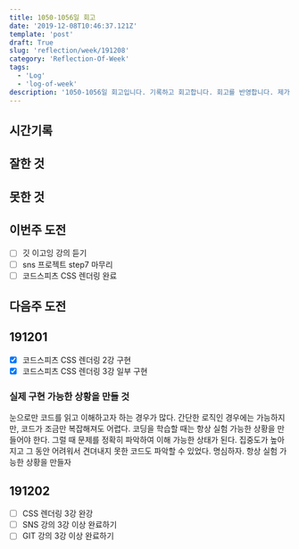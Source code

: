 ```yaml
---
title: 1050-1056일 회고
date: '2019-12-08T10:46:37.121Z'
template: 'post'
draft: True
slug: 'reflection/week/191208'
category: 'Reflection-Of-Week'
tags:
  - 'Log'
  - 'log-of-week'
description: '1050-1056일 회고입니다. 기록하고 회고합니다. 회고를 반영합니다. 제가 자라는 방식입니다.'
---
```


## 시간기록 



## 잘한 것



## 못한 것



## 이번주 도전

- [ ] 깃 이고잉 강의 듣기
- [ ] sns 프로젝트 step7 마무리 
- [ ] 코드스피츠 CSS 렌더링 완료

## 다음주 도전

## 191201

- [x] 코드스피츠 CSS 렌더링 2강 구현
- [x] 코드스피츠 CSS 렌더링 3강 일부 구현 

### 실제 구현 가능한 상황을 만들 것

눈으로만 코드를 읽고 이해하고자 하는 경우가 많다. 간단한 로직인 경우에는 가능하지만, 코드가 조금만 복잡해져도 어렵다. 코딩을 학습할 때는 항상 실험 가능한 상황을 만들어야 한다.  그럴 때 문제를 정확히 파악하여 이해 가능한 상태가 된다. 집중도가 높아지고 그 동안 어려워서 견뎌내지 못한 코드도 파악할 수 있었다. 명심하자. 항상 실험 가능한 상황을 만들자 

## 191202

- [ ] CSS 렌더링 3강 완강 
- [ ] SNS 강의 3강 이상 완료하기
- [ ] GIT 강의 3강 이상 완료하기  
